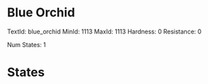# Blue Orchid
TextId: blue_orchid
MinId: 1113
MaxId: 1113
Hardness: 0
Resistance: 0

Num States: 1
# States
```

```